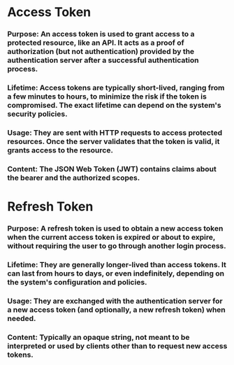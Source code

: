 # Access Token

### Purpose: An access token is used to grant access to a protected resource, like an API. It acts as a proof of authorization (but not authentication) provided by the authentication server after a successful authentication process.

### Lifetime: Access tokens are typically short-lived, ranging from a few minutes to hours, to minimize the risk if the token is compromised. The exact lifetime can depend on the system's security policies.

### Usage: They are sent with HTTP requests to access protected resources. Once the server validates that the token is valid, it grants access to the resource.

### Content: The JSON Web Token (JWT) contains claims about the bearer and the authorized scopes.

# Refresh Token

### Purpose: A refresh token is used to obtain a new access token when the current access token is expired or about to expire, without requiring the user to go through another login process.

### Lifetime: They are generally longer-lived than access tokens. It can last from hours to days, or even indefinitely, depending on the system's configuration and policies.

### Usage: They are exchanged with the authentication server for a new access token (and optionally, a new refresh token) when needed.

### Content: Typically an opaque string, not meant to be interpreted or used by clients other than to request new access tokens.
